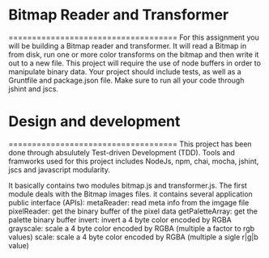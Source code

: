 # Bitmap Reader and Transformer
====================================
For this assignment you will be building a Bitmap reader and transformer. It will read a Bitmap in from disk, run one or more color transforms on the bitmap and then write it out to a new file. This project will require the use of node buffers in order to manipulate binary data. Your project should include tests, as well as a Gruntfile and package.json file. Make sure to run all your code through jshint and jscs.




# Design and development
====================================
This project has been done through absulutely Test-driven Development (TDD). Tools and framworks used for this project includes NodeJs, npm, chai, mocha, jshint, jscs and javascript modularity.

It basically contains two modules bitmap.js and transformer.js. The first module deals with the Bitmap images files. it contains several application public interface (APIs):
    metaReader: read meta info from the imgage file
    pixelReader: get the binary buffer of the pixel data
    getPaletteArray: get the palette binary buffer
    invert: invert a 4 byte color encoded by RGBA
    grayscale: scale a 4 byte color encoded by RGBA (multiple a factor to rgb values)
    scale: scale a 4 byte color encoded by RGBA (multiple a sigle r|g|b value)
